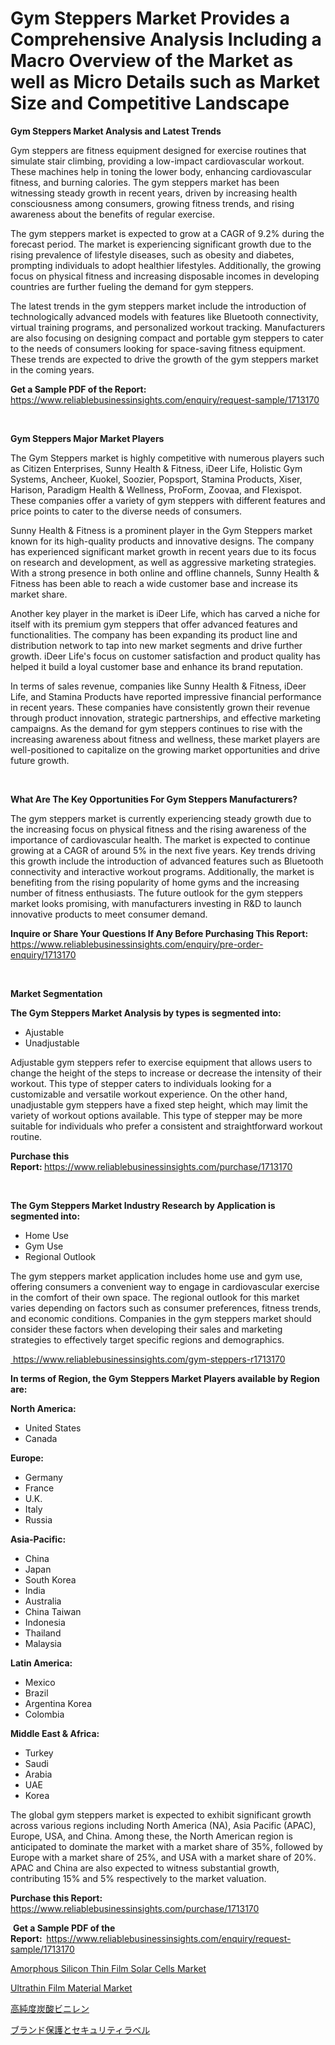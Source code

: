 <p><h1>Gym Steppers Market Provides a Comprehensive Analysis Including a Macro Overview of the Market as well as Micro Details such as Market Size and Competitive Landscape</h1></p><p><strong>Gym Steppers Market Analysis and Latest Trends</strong></p>
<p><p>Gym steppers are fitness equipment designed for exercise routines that simulate stair climbing, providing a low-impact cardiovascular workout. These machines help in toning the lower body, enhancing cardiovascular fitness, and burning calories. The gym steppers market has been witnessing steady growth in recent years, driven by increasing health consciousness among consumers, growing fitness trends, and rising awareness about the benefits of regular exercise.</p><p>The gym steppers market is expected to grow at a CAGR of 9.2% during the forecast period. The market is experiencing significant growth due to the rising prevalence of lifestyle diseases, such as obesity and diabetes, prompting individuals to adopt healthier lifestyles. Additionally, the growing focus on physical fitness and increasing disposable incomes in developing countries are further fueling the demand for gym steppers.</p><p>The latest trends in the gym steppers market include the introduction of technologically advanced models with features like Bluetooth connectivity, virtual training programs, and personalized workout tracking. Manufacturers are also focusing on designing compact and portable gym steppers to cater to the needs of consumers looking for space-saving fitness equipment. These trends are expected to drive the growth of the gym steppers market in the coming years.</p></p>
<p><strong>Get a Sample PDF of the Report:&nbsp;</strong> <a href="https://www.reliablebusinessinsights.com/enquiry/request-sample/1713170">https://www.reliablebusinessinsights.com/enquiry/request-sample/1713170</a></p>
<p>&nbsp;</p>
<p><strong>Gym Steppers Major Market Players</strong></p>
<p><p>The Gym Steppers market is highly competitive with numerous players such as Citizen Enterprises, Sunny Health & Fitness, iDeer Life, Holistic Gym Systems, Ancheer, Kuokel, Soozier, Popsport, Stamina Products, Xiser, Harison, Paradigm Health & Wellness, ProForm, Zoovaa, and Flexispot. These companies offer a variety of gym steppers with different features and price points to cater to the diverse needs of consumers.</p><p>Sunny Health & Fitness is a prominent player in the Gym Steppers market known for its high-quality products and innovative designs. The company has experienced significant market growth in recent years due to its focus on research and development, as well as aggressive marketing strategies. With a strong presence in both online and offline channels, Sunny Health & Fitness has been able to reach a wide customer base and increase its market share.</p><p>Another key player in the market is iDeer Life, which has carved a niche for itself with its premium gym steppers that offer advanced features and functionalities. The company has been expanding its product line and distribution network to tap into new market segments and drive further growth. iDeer Life's focus on customer satisfaction and product quality has helped it build a loyal customer base and enhance its brand reputation.</p><p>In terms of sales revenue, companies like Sunny Health & Fitness, iDeer Life, and Stamina Products have reported impressive financial performance in recent years. These companies have consistently grown their revenue through product innovation, strategic partnerships, and effective marketing campaigns. As the demand for gym steppers continues to rise with the increasing awareness about fitness and wellness, these market players are well-positioned to capitalize on the growing market opportunities and drive future growth.</p></p>
<p>&nbsp;</p>
<p><strong>What Are The Key Opportunities For Gym Steppers Manufacturers?</strong></p>
<p><p>The gym steppers market is currently experiencing steady growth due to the increasing focus on physical fitness and the rising awareness of the importance of cardiovascular health. The market is expected to continue growing at a CAGR of around 5% in the next five years. Key trends driving this growth include the introduction of advanced features such as Bluetooth connectivity and interactive workout programs. Additionally, the market is benefiting from the rising popularity of home gyms and the increasing number of fitness enthusiasts. The future outlook for the gym steppers market looks promising, with manufacturers investing in R&D to launch innovative products to meet consumer demand.</p></p>
<p><strong>Inquire or Share Your Questions If Any Before Purchasing This Report:</strong> <a href="https://www.reliablebusinessinsights.com/enquiry/pre-order-enquiry/1713170">https://www.reliablebusinessinsights.com/enquiry/pre-order-enquiry/1713170</a></p>
<p>&nbsp;</p>
<p><strong>Market Segmentation</strong></p>
<p><strong>The Gym Steppers Market Analysis by types is segmented into:</strong></p>
<p><ul><li>Ajustable</li><li>Unadjustable</li></ul></p>
<p><p>Adjustable gym steppers refer to exercise equipment that allows users to change the height of the steps to increase or decrease the intensity of their workout. This type of stepper caters to individuals looking for a customizable and versatile workout experience. On the other hand, unadjustable gym steppers have a fixed step height, which may limit the variety of workout options available. This type of stepper may be more suitable for individuals who prefer a consistent and straightforward workout routine.</p></p>
<p><strong>Purchase this Report:&nbsp;</strong><a href="https://www.reliablebusinessinsights.com/purchase/1713170">https://www.reliablebusinessinsights.com/purchase/1713170</a></p>
<p>&nbsp;</p>
<p><strong>The Gym Steppers Market Industry Research by Application is segmented into:</strong></p>
<p><ul><li>Home Use</li><li>Gym Use</li><li>Regional Outlook</li></ul></p>
<p><p>The gym steppers market application includes home use and gym use, offering consumers a convenient way to engage in cardiovascular exercise in the comfort of their own space. The regional outlook for this market varies depending on factors such as consumer preferences, fitness trends, and economic conditions. Companies in the gym steppers market should consider these factors when developing their sales and marketing strategies to effectively target specific regions and demographics.</p></p>
<p><a href="https://www.reliablebusinessinsights.com/gym-steppers-r1713170">&nbsp;https://www.reliablebusinessinsights.com/gym-steppers-r1713170</a></p>
<p><strong>In terms of Region, the Gym Steppers Market Players available by Region are:</strong></p>
<p>
    <p> <strong> North America: </strong>
        <ul>
            <li>United States</li>
            <li>Canada</li>
        </ul>
        </p> 
    <p> <strong> Europe: </strong>
        <ul>
            <li>Germany</li>
            <li>France</li>
            <li>U.K.</li>
            <li>Italy</li>
            <li>Russia</li>
        </ul>
        </p> 
    <p> <strong> Asia-Pacific: </strong>
        <ul>
            <li>China</li>
            <li>Japan</li>
            <li>South Korea</li>
            <li>India</li>
            <li>Australia</li>
            <li>China Taiwan</li>
            <li>Indonesia</li>
            <li>Thailand</li>
            <li>Malaysia</li>
        </ul>
        </p> 
    <p> <strong> Latin America: </strong>
        <ul>
            <li>Mexico</li>
            <li>Brazil</li>
            <li>Argentina Korea</li>
            <li>Colombia</li>
        </ul>
        </p> 
    <p> <strong> Middle East & Africa: </strong>
        <ul>
            <li>Turkey</li>
            <li>Saudi</li>
            <li>Arabia</li>
            <li>UAE</li>
            <li>Korea</li>
        </ul>
    </p>
    </p>
<p><p>The global gym steppers market is expected to exhibit significant growth across various regions including North America (NA), Asia Pacific (APAC), Europe, USA, and China. Among these, the North American region is anticipated to dominate the market with a market share of 35%, followed by Europe with a market share of 25%, and USA with a market share of 20%. APAC and China are also expected to witness substantial growth, contributing 15% and 5% respectively to the market valuation.</p></p>
<p><strong>Purchase this Report: </strong><a href="https://www.reliablebusinessinsights.com/purchase/1713170">https://www.reliablebusinessinsights.com/purchase/1713170</a></p>
<p>&nbsp;<strong>Get a Sample PDF of the Report:&nbsp;&nbsp;</strong><a href="https://www.reliablebusinessinsights.com/enquiry/request-sample/1713170">https://www.reliablebusinessinsights.com/enquiry/request-sample/1713170</a></p>
<p><strong></strong></p>
<p><p><a href="https://github.com/pizolina/Market-Research-Report-List-4/blob/main/amorphous-silicon-thin-film-solar-cells-market.md">Amorphous Silicon Thin Film Solar Cells Market</a></p><p><a href="https://github.com/tamvrosiya/Market-Research-Report-List-4/blob/main/ultrathin-film-material-market.md">Ultrathin Film Material Market</a></p><p><a href="https://github.com/leigh4852023/Market-Research-Report-List-1/blob/main/4330774112901.md">高純度炭酸ビニレン</a></p><p><a href="https://github.com/SimeonBode1/Market-Research-Report-List-1/blob/main/7635126112902.md">ブランド保護とセキュリティラベル</a></p></p>